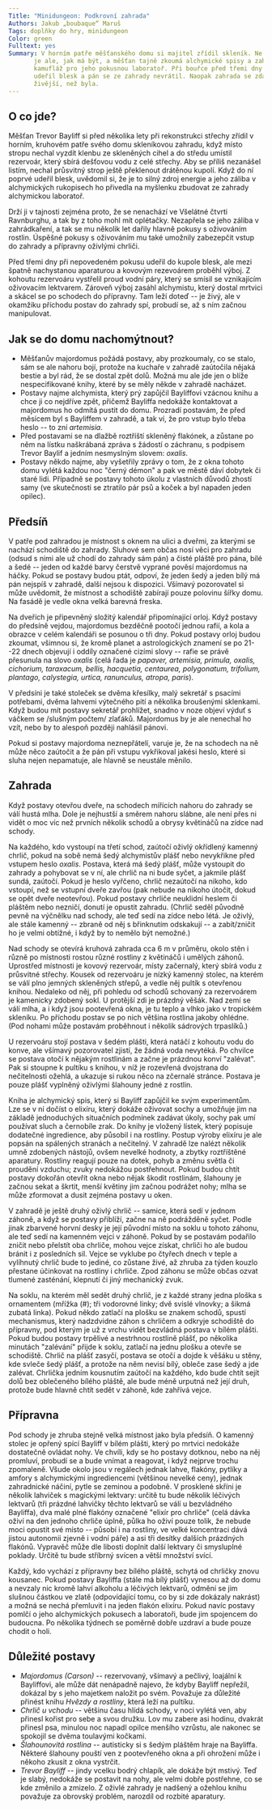 ```yaml
---
Title: "Minidungeon: Podkrovní zahrada"
Authors: Jakub „boubaque“ Maruš
Tags: doplňky do hry, minidungeon
Color: green
Fulltext: yes
Summary: V horním patře měšťanského domu si majitel zřídil skleník. Ne všechno
       je ale, jak má být, a měšťan tajně zkoumá alchymické spisy a zahrada je
       kamufláž pro jeho pokusnou laboratoř. Při bouřce před třemi dny do domu
       udeřil blesk a pán se ze zahrady nevrátil. Naopak zahrada se zdá
       živější, než byla.
---
```


## O co jde?

Měšťan Trevor Bayliff si před několika lety při rekonstrukci střechy
zřídil v horním, kruhovém patře svého domu skleníkovou zahradu, když
místo stropu nechal vyzdít klenbu ze skleněných cihel a do středu
umístil rezervoár, který sbírá dešťovou vodu z celé střechy. Aby se
příliš nezanášel listím, nechal průsvitný strop ještě překlenout
drátěnou kupolí. Když do ní poprvé udeřil blesk, uvědomil si, že je to
silný zdroj energie a jeho záliba v alchymických rukopisech ho přivedla
na myšlenku zbudovat ze zahrady alchymickou laboratoř.

Drží ji v tajnosti zejména proto, že se nenachází ve Všelátné čtvrti
Ravnburghu, a tak by z toho mohl mít oplétačky. Nezapřela se jeho záliba
v zahrádkaření, a tak se mu několik let dařily hlavně pokusy s
oživováním rostlin. Úspěšné pokusy s oživováním mu také umožnily
zabezepčit vstup do zahrady a přípravny oživlými chrliči.

Před třemi dny při nepovedeném pokusu udeřil do kupole blesk, ale mezi
špatně nachystanou aparaturou a kovovým rezevoárem proběhl výboj. Z
kohoutu rezervoáru vystřelil proud vodní páry, který se smísil se
vznikajícím oživovacím lektvarem. Zároveň výboj zasáhl alchymistu, který
dostal mrtvici a skácel se po schodech do přípravny. Tam leží doteď --
je živý, ale v okamžiku příchodu postav do zahrady spí, probudí se, až s
ním začnou manipulovat.

## Jak se do domu nachomýtnout?

- Měšťanův majordomus požádá postavy, aby prozkoumaly, co se stalo, sám
se ale nahoru bojí, protože na kuchaře v zahradě zaútočila nějaká bestie
a byl rád, že se dostal zpět dolů. Možná mu ale jde jen o blíže
nespecifikované knihy, které by se měly někde v zahradě nacházet.
- Postavy najme alchymista, který prý zapůjčil Bayliffovi vzácnou knihu
a chce ji co nejdříve zpět, přičemž Bayliffa nedokáže kontaktovat a
majordomus ho odmítá pustit do domu. Prozradí postavám, že před měsícem
byl s Bayliffem v zahradě, a tak ví, že pro vstup bylo třeba heslo -- to
zní *artemisia*.
- Před postavami se na dlažbě roztříští skleněný flakónek, a zůstane po
něm na lístku naškrábaná zpráva s žádostí o záchranu, s podpisem Trevor
Baylif a jedním nesmyslným slovem: *oxalis*.
- Postavy někdo najme, aby vyšetřily zprávy o tom, že z okna tohoto domu
vylétá každou noc "černý démon" a pak ve městě dáví dobytek či staré
lidi. Případně se postavy tohoto úkolu z vlastních důvodů zhostí samy
(ve skutečnosti se ztratilo pár psů a koček a byl napaden jeden
opilec).

## Předsíň

V patře pod zahradou je místnost s oknem na ulici a dveřmi, za kterými
se nachází schodiště do zahrady. Sluhové sem občas nosí věci pro zahradu
(odsud s nimi ale už chodí do zahrady sám pán) a čisté pláště pro pána,
bílé a šedé -- jeden od každé barvy čerstvě vyprané pověsí majordomus na
háčky. Pokud se postavy budou ptát, odpoví, že jeden šedý a jeden bílý
má pán nejspíš v zahradě, další nejsou k dispozici. Všímavý pozorovatel
si může uvědomit, že místnost a schodiště zabírají pouze polovinu šířky
domu. Na fasádě je vedle okna velká barevná freska.

Na dveřích je připevněný složitý kalendář připomínající orloj. Když
postavy do předsíně vejdou, majordomus bezděčně pootočí jednou rafií, a
kola a obrazce v celém kalendáři se posunou o tři dny. Pokud postavy
orloj budou zkoumat, všimnou si, že kromě planet a astrologických
znamení se po 21--22 dnech objevují i oddíly označené cizími slovy --
rafie se právě přesunula na slovo *oxalis* (celá řada je *papaver,
artemisia, primula, oxalis, cichorium, taraxacum, bellis, hacquetia,
centaurea, polygonatum, trifolium, plantago, calystegia, urtica,
ranunculus, atropa, paris*).

V předsíni je také stoleček se dvěma křesílky, malý sekretář s psacími
potřebami, dvěma lahvemi výtečného pití a několika broušenými sklenkami.
Když budou mít postavy sekretář prohlížet, snadno v noze objeví výduť s
váčkem se /slušným počtem/ zlaťáků. Majordomus by je ale nenechal ho
vzít, nebo by to alespoň později nahlásil pánovi.

Pokud si postavy majordoma neznepřátelí, varuje je, že na schodech na ně
může něco zaútočit a že pán při vstupu vykřikoval jakési heslo, které si
sluha nejen nepamatuje, ale hlavně se neustále měnilo.

## Zahrada
Když postavy otevřou dveře, na schodech mířících nahoru do zahrady se
válí hustá mlha. Dole je nejhustší a směrem nahoru slábne, ale není přes
ni vidět o moc víc než prvních několik schodů a obrysy květináčů na
zídce nad schody.

Na každého, kdo vystoupí na třetí schod, zaútočí oživlý okřídlený
kamenný chrlič, pokud na sobě nemá šedý alchymistův plášť nebo
nevykřikne před vstupem heslo *oxalis*. Postava, která má šedý plášť,
může vystoupit do zahrady a pohybovat se v ní, ale chrlič na ni bude
syčet, a jakmile plášť sundá, zaútočí. Pokud je heslo vyřčeno, chrlič
nezaútočí na nikoho, kdo vstoupí, než se vstupní dveře zavřou (pak
nebude na nikoho útočit, dokud se opět dveře neotevřou). Pokud postavy
chrliče neuklidní heslem či pláštěm nebo nezničí, donutí je opustit
zahradu. (Chrlič seděl původně pevně na výčnělku nad schody, ale teď
sedí na zídce nebo létá. Je oživlý, ale stále kamenný -- zbraně od něj s
břinknutím odskakují -- a zabít/zničit ho je velmi obtížné, i když by to
nemělo být nemožné.)

Nad schody se otevírá kruhová zahrada cca 6 m v průměru, okolo stěn i
různě po místnosti rostou různé rostliny z květináčů i umělých záhonů.
Uprostřed místnosti je kovový rezervoár, místy začernalý, který sbírá
vodu z průsvitné střechy. Kousek od rezervoáru je nízký kamenný stolec,
na kterém se válí plno jemných skleněných střepů, a vedle něj pultík s
otevřenou knihou. Nedaleko od něj, při pohledu od schodů schovaný za
rezervoárem je kamenicky zdobený sokl. U protější zdi je prázdný věšák.
Nad zemí se válí mlha, a i když jsou pootevřená okna, je tu teplo a
vlhko jako v tropickém skleníku. Po příchodu postav se po nich většina
rostlina jakoby ohlédne. (Pod nohami může postavám proběhnout i několik
sádrových trpaslíků.)

U rezervoáru stojí postava v šedém plášti, která natáčí z kohoutu vodu
do konve, ale všímavý pozorovatel zjistí, že žádná voda nevytéká. Po
chvilce se postava otočí k nějakým rostlinám a začne je prázdnou konví
"zalévat". Pak si stoupne k pultíku s knihou, v níž je rozevřená
dvojstrana do nečitelnosti ožehlá, a ukazuje si rukou něco na zčernalé
stránce. Postava je pouze plášť vyplněný oživlými šlahouny jedné z
rostlin.

Kniha je alchymický spis, který si Bayliff zapůjčil ke svým
experimentům. Lze se v ní dočíst o elixíru, který dokáže oživovat sochy
a umožňuje jim na základě jednoduchých situačních podmínek zadávat
úkoly, sochy pak umí používat sluch a černobíle zrak. Do knihy je
vložený lístek, který popisuje dodatečné ingredience, aby působil i na
rostliny. Postup výroby elixíru je ale popsán na spálených stranách a
nečitelný. V zahradě lze nalézt několik umně zdobených nástojů, ovšem
nevelké hodnoty, a zbytky roztříštěné aparatury. Rostliny reagují pouze
na dotek, pohyb a změnu světla či proudění vzduchu; zvuky nedokážou
postřehnout. Pokud budou chtít postavy dokořán otevřít okna nebo nějak
škodit rostlinám, šlahouny je začnou sekat a škrtit, menší květiny jim
začnou podrážet nohy; mlha se může zformovat a dusit zejména postavy u
oken.

V zahradě je ještě druhý oživlý chrlič -- samice, která sedí v jednom
záhoně, a když se postavy přiblíží, začne na ně podrážděně syčet. Podle
jinak zbarvené horvní desky je její původní místo na soklu u tohoto
záhonu, ale teď sedí na kamenném vejci v záhoně. Pokud by se postavám
podařilo zničit nebo přelstít oba chrliče, mohou vejce získat, chrliči
ho ale budou bránit i z posledních sil. Vejce se vyklube po čtyřech
dnech v teple a vylíhnutý chrlič bude to jediné, co zůstane živé, až
zhruba za týden kouzlo přestane účinkovat na rostliny i chrliče. Zpod
záhonu se může občas ozvat tlumené zasténání, klepnutí či jiný
mechanický zvuk.

Na soklu, na kterém měl sedět druhý chrlič, je z každé strany jedna
ploška s ornamentem (mřížka (#); tři vodorovné linky; dvě svislé
vlnovky; a šikmá zubatá linka). Pokud někdo zatlačí na plošku se znakem
schodů, spustí mechanismus, který nadzdvidne záhon s chrličem a odkryje
schodiště do přípravny, pod kterým je už z vrchu vidět bezvládná postava
v bílém plášti. Pokud budou postavy trpělivé a nestrhnou rostlině plášť,
po několika minutách "zalévání" přijde k soklu, zatlačí na jednu
plošku a otevře se schodiště. Chrlič na plášť zasyčí, postava se otočí a
dojde k věšáku u stěny, kde svleče šedý plášť, a protože na něm nevisí
bílý, obleče zase šedý a jde zalévat. Chrlička jedním kousnutím zaútočí
na každého, kdo bude chtít sejít dolů bez oblečeného bílého pláště, ale
bude méně urputná než její druh, protože bude hlavně chtít sedět v
záhoně, kde zahřívá vejce.

## Přípravna

Pod schody je zhruba stejně velká místnost jako byla předsíň. O kamenný
stolec je opřený spící Bayliff v bílém plášti, který po mrtvici nedokáže
dostatečně ovládat nohy. Ve chvíli, kdy se ho postavy dotknou, nebo na
něj promluví, probudí se a bude vnímat a reagovat, i když nejprve trochu
zpomaleně. Všude okolo jsou v regálech jednak lahve, flakóny, pytlíky a
amfory s alchymickými ingrediencemi (většinou nevelké ceny), jednak
zahradnické náčiní, pytle se zeminou a podobně. V prosklené skříni je
několik lahviček s magickými lektvary: určitě tu bude několik léčivých
lektvarů (tři prázdné lahvičky těchto lektvarů se válí u bezvládného
Bayliffa), dva malé plné flakóny označené "elixír pro chrliče" (celá
dávka oživí na den jednoho chrliče úplně, půlka ho oživí pouze tolik, že
nebude moci opustit své místo -- působí i na rostliny, ve velké
koncentraci dává jistou autonomii zjevně i vodní páře) a asi tři desítky
dalších prázdných flakónů. Vypravěč může dle libosti doplnit další
lektvary či smysluplné poklady. Určitě tu bude stříbrný svícen a větší
množství svící.

Každý, kdo vychází z přípravny bez bílého pláště, schytá od chrličky
znovu kousanec. Pokud postavy Bayliffa (stále má bílý plášť) vynesou až
do domu a nevzaly nic kromě lahví alkoholu a léčivých lektvarů, odmění
se jim slušnou částkou ve zlatě (odpovídající tomu, co by si zde
dokázaly nakrást) a možná se nechá přemluvit i na jeden flakón elixíru.
Pokud navíc postavy pomlčí o jeho alchymických pokusech a laboratoři,
bude jim spojencem do budoucna. Po několika týdnech se poměrně dobře
uzdraví a bude pouze chodit o holi.

## Důležité postavy

- *Majordomus (Carson)* -- rezervovaný, všímavý a pečlivý, loajální k
Bayliffovi, ale může dát nenápadně najevo, že kdyby Bayliff nepřežil,
dokázal by s jeho majetkem naložit po svém. Považuje za důležité přinést
knihu *Hvězdy a rostliny*, která leží na pultíku.
- *Chrlič u vchodu* -- většinu času hlídá schody, v noci vylétá ven, aby
přinesl kořist pro sebe a svou družku. Lov mu zabere asi hodinu, dvakrát
přinesl psa, minulou noc napadl opilce menšího vzrůstu, ale nakonec se
spokojil se dvěma toulavými kočkami.
- *Šlahounovitá rostlina* -- autisticky si s šedým pláštěm hraje na
Bayliffa. Některé šlahouny pouští ven z pootevřeného okna a při ohrožení
může i někoho zkusit z okna vystrčit.
- *Trevor Bayliff* -- jindy vcelku bodrý chlapík, ale dokáže být mstivý.
Teď je slabý, nedokáže se postavit na nohy, ale velmi dobře postřehne,
co se kde změnilo a zmizelo. Z oživlé zahrady je nadšený a ožehlou knihu
považuje za obrovský problém, narozdíl od rozbité aparatury.

